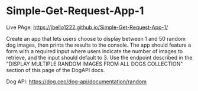 # Simple-Get-Request-App-1

Live PAge: https://jbello1222.github.io/Simple-Get-Request-App-1/

Create an app that lets users choose to display between 1 and 50 random dog images, then prints the results to the console. The app should feature a form with a required input where users indicate the number of images to retrieve, and the input should default to 3. Use the endpoint described in the "DISPLAY MULTIPLE RANDOM IMAGES FROM ALL DOGS COLLECTION" section of this page of the DogAPI docs.

Dog API: https://dog.ceo/dog-api/documentation/random
